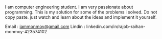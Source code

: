 I am computer engineering student. I am very passionate about programming.
This is my solution for some of the problems i solved.
Do not copy paste. just watch and learn about the ideas and implement it yourself.

Email : iammonmoy@gmail.com
Lindin : linkedin.com/in/rajob-raihan-monmoy-423574102